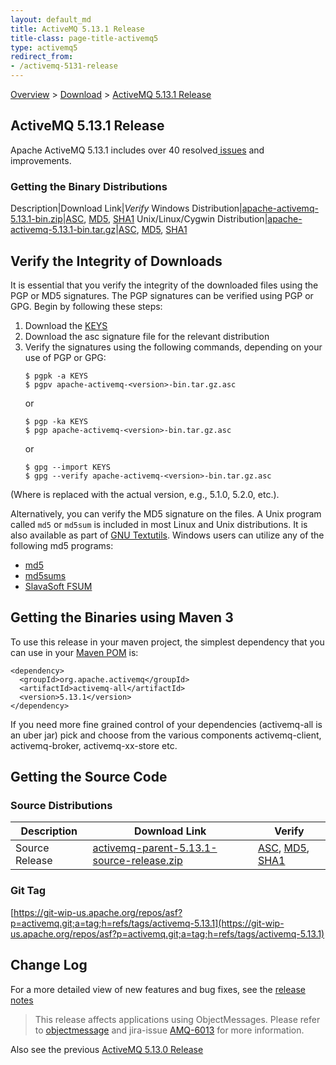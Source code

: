 ```yaml
---
layout: default_md
title: ActiveMQ 5.13.1 Release 
title-class: page-title-activemq5
type: activemq5
redirect_from:
- /activemq-5131-release
---
```


[Overview](overview) > [Download](download) > [ActiveMQ 5.13.1 Release](activemq-5131-release)

ActiveMQ 5.13.1 Release
-----------------------

Apache ActiveMQ 5.13.1 includes over 40 resolved[ issues](https://issues.apache.org/jira/secure/ReleaseNote.jspa?projectId=12311210&version=12334251) and improvements.

### Getting the Binary Distributions

Description|Download Link|_Verify_
Windows Distribution|[apache-activemq-5.13.1-bin.zip](https://archive.apache.org/dist/activemq/5.13.1/apache-activemq-5.13.1-bin.zip)|[ASC](https://archive.apache.org/dist/activemq/5.13.1/apache-activemq-5.13.1-bin.zip.asc), [MD5](https://archive.apache.org/dist/activemq/5.13.1/apache-activemq-5.13.1-bin.zip.md5), [SHA1](https://archive.apache.org/dist/activemq/5.13.1/apache-activemq-5.13.1-bin.zip.sha1)
Unix/Linux/Cygwin Distribution|[apache-activemq-5.13.1-bin.tar.gz](https://archive.apache.org/dist/activemq/5.13.1/apache-activemq-5.13.1-bin.tar.gz)|[ASC](https://archive.apache.org/dist/activemq/5.13.1/apache-activemq-5.13.1-bin.tar.gz.asc), [MD5](https://archive.apache.org/dist/activemq/5.13.1/apache-activemq-5.13.1-bin.tar.gz.md5), [SHA1](https://www.apache.org/dist/activemq/5.13.1/apache-activemq-5.13.1-bin.tar.gz.sha1)

Verify the Integrity of Downloads
---------------------------------

It is essential that you verify the integrity of the downloaded files using the PGP or MD5 signatures. The PGP signatures can be verified using PGP or GPG. Begin by following these steps:

1.  Download the [KEYS](http://www.apache.org/dist/activemq/KEYS)
2.  Download the asc signature file for the relevant distribution
3.  Verify the signatures using the following commands, depending on your use of PGP or GPG:
    ```
    $ pgpk -a KEYS
    $ pgpv apache-activemq-<version>-bin.tar.gz.asc
    ```
    or
    ```
    $ pgp -ka KEYS
    $ pgp apache-activemq-<version>-bin.tar.gz.asc
    ```
    or
    ```
    $ gpg --import KEYS
    $ gpg --verify apache-activemq-<version>-bin.tar.gz.asc
    ```

(Where <version> is replaced with the actual version, e.g., 5.1.0, 5.2.0, etc.).

Alternatively, you can verify the MD5 signature on the files. A Unix program called `md5` or `md5sum` is included in most Linux and Unix distributions. It is also available as part of [GNU Textutils](http://www.gnu.org/software/textutils/textutils.html). Windows users can utilize any of the following md5 programs:

*   [md5](http://www.fourmilab.ch/md5/)
*   [md5sums](http://www.pc-tools.net/win32/md5sums/)
*   [SlavaSoft FSUM](http://www.slavasoft.com/fsum/)

Getting the Binaries using Maven 3
----------------------------------

To use this release in your maven project, the simplest dependency that you can use in your [Maven POM](http://maven.apache.org/guides/introduction/introduction-to-the-pom.html) is:
```
<dependency>
  <groupId>org.apache.activemq</groupId>
  <artifactId>activemq-all</artifactId>
  <version>5.13.1</version>
</dependency>
```
If you need more fine grained control of your dependencies (activemq-all is an uber jar) pick and choose from the various components activemq-client, activemq-broker, activemq-xx-store etc.

Getting the Source Code
-----------------------

### Source Distributions

Description|Download Link|Verify
---|---|---
Source Release|[activemq-parent-5.13.1-source-release.zip](http://www.apache.org/dyn/closer.cgi?path=/activemq/5.13.1/activemq-parent-5.13.1-source-release.zip)|[ASC](https://www.apache.org/dist/activemq/5.13.1/activemq-parent-5.13.1-source-release.zip.asc), [MD5](https://www.apache.org/dist/activemq/5.13.1/activemq-parent-5.13.1-source-release.zip.md5), [SHA1](https://www.apache.org/dist/activemq/5.13.1/activemq-parent-5.13.1-source-release.zip.sha1)

### Git Tag

[https://git-wip-us.apache.org/repos/asf?p=activemq.git;a=tag;h=refs/tags/activemq-5.13.1](https://git-wip-us.apache.org/repos/asf?p=activemq.git;a=tag;h=refs/tags/activemq-5.13.1)

Change Log
----------

For a more detailed view of new features and bug fixes, see the [release notes](https://issues.apache.org/jira/secure/ReleaseNote.jspa?projectId=12311210&version=12334251)

> This release affects applications using ObjectMessages. Please refer to [objectmessage](objectmessage) and jira-issue [AMQ-6013](https://issues.apache.org/jira/browse/AMQ-6013) for more information.

Also see the previous [ActiveMQ 5.13.0 Release](activemq-5130-release)

